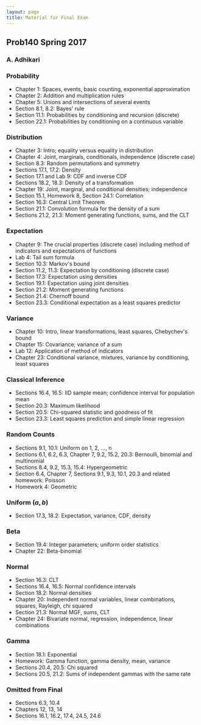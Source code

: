 ```yaml
---
layout: page
title: Material for Final Exam
---
```


## Prob140 Spring 2017 ###
### A. Adhikari ###

### Probability ###
- Chapter 1: Spaces, events, basic counting, exponential approximation
- Chapter 2: Addition and multiplication rules
- Chapter 5: Unions and intersections of several events
- Section 8.1, 8.2: Bayes' rule
- Section 11.1: Probabilities by conditioning and recursion (discrete)
- Section 22.1: Probabilities by conditioning on a continuous variable

### Distribution ###
- Chapter 3: Intro; equality versus equality in distribution
- Chapter 4: Joint, marginals, conditionals, independence (discrete case)
- Section 8.3: Random permutations and symmetry
- Sections 17.1, 17.2: Density
- Section 17.1 and Lab 9: CDF and inverse CDF
- Sections 18.2, 18.3: Density of a transformation
- Chapter 19: Joint, marginal, and conditional densities; independence
- Section 15.1, Homework 8, Section 24.1: Correlation
- Section 16.3: Central Limit Theorem
- Section 21.1: Convolution formula for the density of a sum
- Sections 21.2, 21.3: Moment generating functions, sums, and the CLT

### Expectation ###
- Chapter 9: The crucial properties (discrete case) including method of indicators and expectations of functions
- Lab 4: Tail sum formula
- Section 10.3: Markov's bound
- Section 11.2, 11.3: Expectation by conditioning (discrete case)
- Section 17.3: Expectation using densities
- Section 19.1: Expectation using joint densities
- Section 21.2: Moment generating functions
- Section 21.4: Chernoff bound
- Section 23.3: Conditional expectation as a least squares predictor

### Variance ###
- Chapter 10: Intro, linear transformations, least squares, Chebychev's bound
- Chapter 15: Covariance; variance of a sum
- Lab 12: Application of method of indicators
- Chapter 23: Conditional variance, mixtures, variance by conditioning, least squares

### Classical Inference ###
- Sections 16.4, 16.5: IID sample mean; confidence interval for population mean
- Section 20.3: Maximum likelihood
- Section 20.5: Chi-squared statistic and goodness of fit
- Section 23.3: Least squares prediction and simple linear regression

### Random Counts ###
- Sections 9.1, 10.1: Uniform on 1, 2, ..., n
- Sections 6.1, 6.2, 6.3, Chapter 7, 9.2, 15.2, 20.3: Bernoulli, binomial and multinomial
- Sections 8.4, 9.2, 15.3, 15.4: Hypergeometric
- Section 6.4, Chapter 7, Sections 9.1, 9.3, 10.1, 20.3 and related homework: Poisson
- Homework 4: Geometric

### Uniform $(a, b)$ ###
- Section 17.3, 18.2: Expectation, variance, CDF, density

### Beta ###
- Section 19.4: Integer parameters; uniform order statistics
- Chapter 22: Beta-binomial

### Normal ###
- Section 16.3: CLT
- Sections 16.4, 16.5: Normal confidence intervals
- Section 18.2: Normal densities
- Chapter 20: Independent normal variables, linear combinations, squares, Rayleigh, chi squared
- Section 21.3: Normal MGF, sums, CLT
- Chapter 24: Bivariate normal, regression, independence, linear combinations

### Gamma ###
- Section 18.1: Exponential
- Homework: Gamma function, gamma density, mean, variance
- Sections 20.4, 20.5: Chi squared
- Sections 20.5, 21.2: Sums of independent gammas with the same rate

### Omitted from Final ###
- Sections 6.3, 10.4
- Chapters 12, 13, 14
- Sections 16.1, 16.2, 17.4, 24.5, 24.6